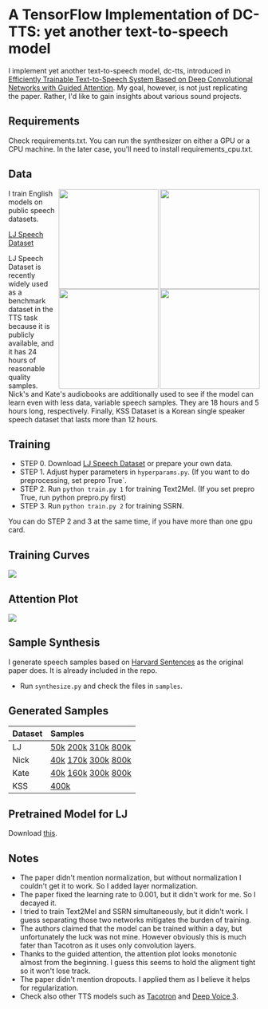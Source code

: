 # A TensorFlow Implementation of DC-TTS: yet another text-to-speech model

I implement yet another text-to-speech model, dc-tts, introduced in [Efficiently Trainable Text-to-Speech System Based on Deep Convolutional Networks with Guided Attention](https://arxiv.org/abs/1710.08969). My goal, however, is not just replicating the paper. Rather, I'd like to gain insights about various sound projects.

## Requirements
Check requirements.txt. You can run the synthesizer on either a GPU or a CPU machine. In the later case, you'll need to install requirements_cpu.txt.

## Data

<img src="https://image.shutterstock.com/z/stock-vector-korean-alphabet-korean-hangul-pattern-693680611.jpg" height="200" align="right">
<img src="https://upload.wikimedia.org/wikipedia/commons/thumb/9/9c/Kate_Winslet_March_18%2C_2014_%28headshot%29.jpg/890px-Kate_Winslet_March_18%2C_2014_%28headshot%29.jpg" height="200" align="right">
<img src="https://upload.wikimedia.org/wikipedia/commons/thumb/f/f6/Nick_Offerman_at_UMBC_%28cropped%29.jpg/440px-Nick_Offerman_at_UMBC_%28cropped%29.jpg" height="200" align="right">
<img src="https://image.shutterstock.com/z/stock-vector-lj-letters-four-colors-in-abstract-background-logo-design-identity-in-circle-alphabet-letter-418687846.jpg" height="200" align="right">

I train English models on public speech datasets. <p> [LJ Speech Dataset](https://keithito.com/LJ-Speech-Dataset/) <br/> 

LJ Speech Dataset is recently widely used as a benchmark dataset in the TTS task because it is publicly available, and it has 24 hours of reasonable quality samples.
Nick's and Kate's audiobooks are additionally used to see if the model can learn even with less data, variable speech samples. They are 18 hours and 5 hours long, respectively. Finally, KSS Dataset is a Korean single speaker speech dataset that lasts more than 12 hours.


## Training
  * STEP 0. Download [LJ Speech Dataset](https://keithito.com/LJ-Speech-Dataset/) or prepare your own data.
  * STEP 1. Adjust hyper parameters in `hyperparams.py`. (If you want to do preprocessing, set prepro True`.
  * STEP 2. Run `python train.py 1` for training Text2Mel. (If you set prepro True, run python prepro.py first)
  * STEP 3. Run `python train.py 2` for training SSRN.

You can do STEP 2 and 3 at the same time, if you have more than one gpu card.

## Training Curves

<img src="fig/training_curves.png">

## Attention Plot
<img src="fig/attention.gif">

## Sample Synthesis
I generate speech samples based on [Harvard Sentences](http://www.cs.columbia.edu/~hgs/audio/harvard.html) as the original paper does. It is already included in the repo.

  * Run `synthesize.py` and check the files in `samples`.

## Generated Samples

| Dataset       | Samples |
| :----- |:-------------|
| LJ      | [50k](https://soundcloud.com/kyubyong-park/sets/dc_tts) [200k](https://soundcloud.com/kyubyong-park/sets/dc_tts_lj_200k) [310k](https://soundcloud.com/kyubyong-park/sets/dc_tts_lj_310k) [800k](https://soundcloud.com/kyubyong-park/sets/dc_tts_lj_800k)|
| Nick      | [40k](https://soundcloud.com/kyubyong-park/sets/dc_tts_nick_40k) [170k](https://soundcloud.com/kyubyong-park/sets/dc_tts_nick_170k) [300k](https://soundcloud.com/kyubyong-park/sets/dc_tts_nick_300k) [800k](https://soundcloud.com/kyubyong-park/sets/dc_tts_nick_800k)|
| Kate| [40k](https://soundcloud.com/kyubyong-park/sets/dc_tts_kate_40k) [160k](https://soundcloud.com/kyubyong-park/sets/dc_tts_kate_160k) [300k](https://soundcloud.com/kyubyong-park/sets/dc_tts_kate_300k) [800k](https://soundcloud.com/kyubyong-park/sets/dc_tts_kate_800k) |
| KSS| [400k](https://soundcloud.com/kyubyong-park/sets/dc_tts_ko_400k) |

## Pretrained Model for LJ

Download [this](https://www.dropbox.com/s/1oyipstjxh2n5wo/LJ_logdir.tar?dl=0).

## Notes

  * The paper didn't mention normalization, but without normalization I couldn't get it to work. So I added layer normalization.
  * The paper fixed the learning rate to 0.001, but it didn't work for me. So I decayed it.
  * I tried to train Text2Mel and SSRN simultaneously, but it didn't work. I guess separating those two networks mitigates the burden of training.
  * The authors claimed that the model can be trained within a day, but unfortunately the luck was not mine. However obviously this is much fater than Tacotron as it uses only convolution layers.
  * Thanks to the guided attention, the attention plot looks monotonic almost from the beginning. I guess this seems to hold the aligment tight so it won't lose track.
  * The paper didn't mention dropouts. I applied them as I believe it helps for regularization.
  * Check also other TTS models such as [Tacotron](https://github.com/kyubyong/tacotron) and [Deep Voice 3](https://github.com/kyubyong/deepvoice3).
  

